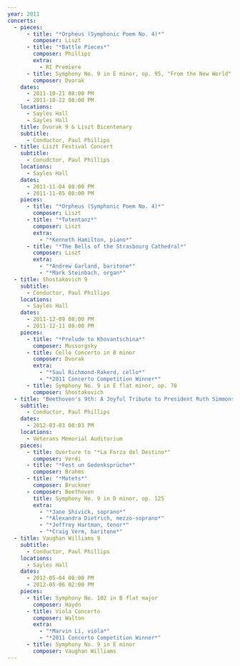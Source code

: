 ```yaml
---
year: 2011
concerts:
  - pieces:
      - title: "*Orpheus (Symphonic Poem No. 4)*"
        composer: Liszt
      - title: "*Battle Pieces*"
        composer: Phillips
        extra:
          - RI Premiere
      - title: Symphony No. 9 in E minor, op. 95, "From the New World"
        composer: Dvorak
    dates:
      - 2011-10-21 08:00 PM
      - 2011-10-22 08:00 PM
    locations:
      - Sayles Hall
      - Sayles Hall
    title: Dvorak 9 & Liszt Bicentenary
    subtitle:
      - Conductor, Paul Phillips
  - title: Liszt Festival Concert
    subtitle:
      - Conudctor, Paul Phillips
    locations:
      - Sayles Hall
    dates:
      - 2011-11-04 08:00 PM
      - 2011-11-05 08:00 PM
    pieces:
      - title: "*Orpheus (Symphonic Poem No. 4)*"
        composer: Liszt
      - title: "*Totentanz*"
        composer: Liszt
        extra:
          - "*Kenneth Hamilton, piano*"
      - title: "*The Bells of the Strasbourg Cathedral*"
        composer: Liszt
        extra:
          - "*Andrew Garland, baritone*"
          - "*Mark Steinbach, organ*"
  - title: Shostakovich 9
    subtitle:
      - Conductor, Paul Phillips
    locations:
      - Sayles Hall
    dates:
      - 2011-12-09 08:00 PM
      - 2011-12-11 08:00 PM
    pieces:
      - title: "*Prelude to Khovantschina*"
        composer: Mussorgsky
      - title: Cello Concerto in B minor
        composer: Dvorak
        extra:
          - "*Saul Richmond-Rakerd, cello*"
          - "*2011 Concerto Competition Winner*"
      - title: Symphony No. 9 in E flat minor, op. 70
        composer: Shostakovich
  - title: "Beethoven's 9th: A Joyful Tribute to President Ruth Simmons"
    subtitle:
      - Conductor, Paul Phillips
    dates:
      - 2012-03-03 08:03 PM
    locations:
      - Veterans Memorial Auditorium
    pieces:
      - title: Overture to "*La Forza del Destino*"
        composer: Verdi
      - title: "*Fest un Gedenksprüche*"
        composer: Brahms
      - title: "*Motets*"
        composer: Bruckner
      - composer: Beethoven
        title: Symphony No. 9 in D minor, op. 125
        extra:
          - "*Jane Shivick, soprano*"
          - "*Alexandra Dietrich, mezzo-soprano*"
          - "*Jeffrey Hartman, tenor*"
          - "*Craig Verm, baritone*"
  - title: Vaughan Williams 9
    subtitle:
      - Conductor, Paul Phillips
    locations:
      - Sayles Hall
    dates:
      - 2012-05-04 08:00 PM
      - 2012-05-06 02:00 PM
    pieces:
      - title: Symphony No. 102 in B flat major
        composer: Haydn
      - title: Viola Concerto
        composer: Walton
        extra:
          - "*Marvin Li, viola*"
          - "*2011 Concerto Competition Winner*"
      - title: Symphony No. 9 in E minor
        composer: Vaughan Williams
---
```

